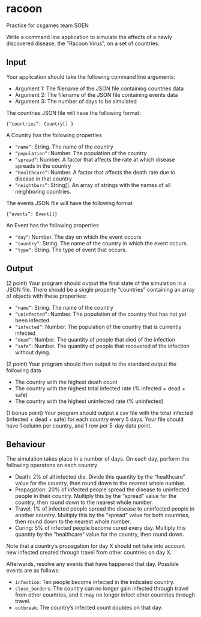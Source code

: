 # racoon
Practice for csgames team SOEN

Write a command line application to simulate the effects of a newly discovered disease, the "Racoon Virus", on a set of countries.

## Input

Your application should take the following command line arguments:
* Argument 1: The filename of the JSON file containing countries data
* Argument 2: The filename of the JSON file containing events data
* Argument 3: The number of days to be simulated

The countries JSON file will have the following format:

`{“countries”: Country[] }`

A Country has the following properties
* `“name”`: String. The name of the country
* `“population”`: Number. The population of the country
* `“spread”`: Number. A factor that affects the rate at which disease spreads in the country
* `“healthcare”`: Number. A factor that affects the death rate due to disease in that country
* `“neightbors”`: String[]. An array of strings with the names of all neighboring countries.

The events JSON file will have the following format

`{“events”: Event[]}`

An Event has the following properties
* `“day”`: Number. The day on which the event occurs
* `“country”`: String. The name of the country in which the event occurs.
* `“type”`: String. The type of event that occurs. 

## Output

(2 point) Your program should output the final state of the simulation in a JSON file. There should be a single property “countries” containing an array of objects with these properties:
* `“name”`: String. The name of the country
* `“uninfected”`: Number. The population of the country that has not yet been infected
* `“infected”`: Number. The population of the country that is currently infected
* `“dead”`: Number. The quantity of people that died of the infection
* `“safe”`: Number. The quantity of people that recovered of the infection without dying.

(2 point) Your program should then output to the standard output the following data
* The country with the highest death count
* The country with the highest total infected rate (% infected + dead + safe)
* The country with the highest uninfected rate (% uninfected)

(1 bonus point) Your program should output a csv file with the total infected (infected + dead + safe) for each country every 5 days. Your file should have 1 column per country, and 1 row per 5-day data point.
## Behaviour
The simulation takes place in a number of days. On each day, perform the following operatons on each country
* Death: 2% of all infected die. Divide this quantity by the “healthcare” value for the country, then round down to the nearest whole number.
* Propagation: 20% of infected people spread the disease to uninfected people in their country. Multiply this by the “spread” value for the country, then round down to the nearest whole number.
* Travel: 1% of infected people spread the disease to uninfected people in another country. Multiply this by the “spread” value for both countries, then round down to the nearest whole number.
* Curing: 5% of infected people become cured every day. Multiply this quantity by the “healthcare” value for the country, then round down.

Note that a country’s propagation for day X should not take into account new infected created through travel from other countries on day X.

Afterwards, resolve any events that have happened that day. Possible events are as follows:
* `infection`: Ten people become infected in the indicated country.
* `close_borders`: The country can no longer gain infected through travel from other countries, and it may no longer infect other countries through travel.
* `outbreak`: The country’s infected count doubles on that day.

